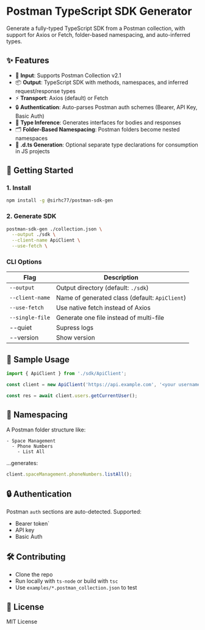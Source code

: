 # Postman TypeScript SDK Generator

Generate a fully-typed TypeScript SDK from a Postman collection, with support for Axios or Fetch, folder-based namespacing, and auto-inferred types.

## ✨ Features

* 🔌 **Input**: Supports Postman Collection v2.1
* 📦 **Output**: TypeScript SDK with methods, namespaces, and inferred request/response types
* ⚡ **Transport**: Axios (default) or Fetch
* 🔒 **Authentication**: Auto-parses Postman auth schemes (Bearer, API Key, Basic Auth)
* 🧠 **Type Inference**: Generates interfaces for bodies and responses
* 🗂️ **Folder-Based Namespacing**: Postman folders become nested namespaces
* 🧾 **.d.ts Generation**: Optional separate type declarations for consumption in JS projects

## 🚀 Getting Started

### 1. Install

```bash
npm install -g @sirhc77/postman-sdk-gen
```

### 2. Generate SDK

```bash
postman-sdk-gen ./collection.json \
  --output ./sdk \
  --client-name ApiClient \
  --use-fetch \
```

### CLI Options

| Flag            | Description                                    |
|-----------------|------------------------------------------------|
| `--output`      | Output directory (default: `./sdk`)            |
| `--client-name` | Name of generated class (default: `ApiClient`) |
| `--use-fetch`   | Use native fetch instead of Axios              |
| `--single-file` | Generate one file instead of multi-file        |
| --quiet         | Supress logs                                   |
| --version       | Show version                                   |

## 🧪 Sample Usage

```ts
import { ApiClient } from './sdk/ApiClient';

const client = new ApiClient('https://api.example.com', '<your username>', '<your password>');

const res = await client.users.getCurrentUser();
```

## 📁 Namespacing

A Postman folder structure like:

```
- Space Management
  - Phone Numbers
    - List All
```

…generates:

```ts
client.spaceManagement.phoneNumbers.listAll();
```

## 🔒 Authentication

Postman `auth` sections are auto-detected. Supported:

* Bearer token`
* API key
* Basic Auth

## 🛠️ Contributing

* Clone the repo
* Run locally with `ts-node` or build with `tsc`
* Use `examples/*.postman_collection.json` to test

## 📄 License

MIT License
